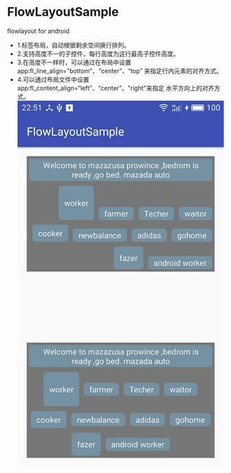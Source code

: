 # FlowLayoutSample
flowlayout for android
 * 1.标签布局，自动根据剩余空间换行排列。
 * 2.支持高度不一的子控件，每行高度为这行最高子控件高度。
 * 3.在高度不一样时，可以通过在布局中设置 app:fl_line_align="bottom"、“center”、“top”
  来指定行内元素的对齐方式。
 * 4.可以通过布局文件中设置app:fl_content_align=“left”、“center”、"right"来指定
  水平方向上的对齐方式。
  ![pic](https://github.com/zione/FlowLayoutSample/raw/master/sample.jpg)

